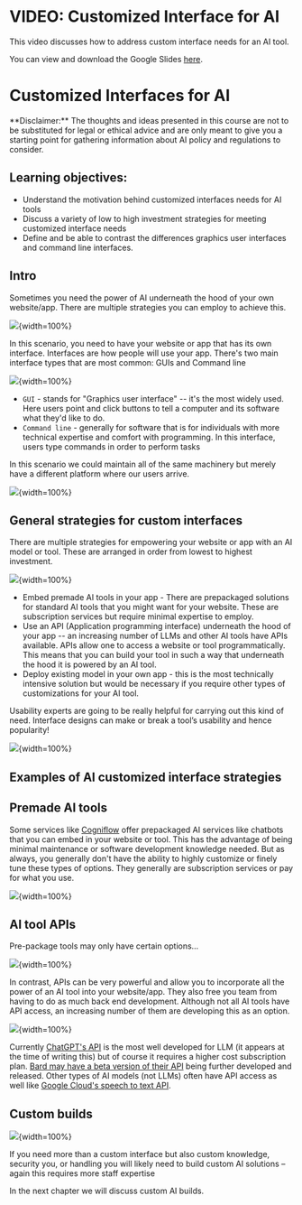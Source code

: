 # VIDEO: Customized Interface for AI

This video discusses how to address custom interface needs for an AI tool.

<!-- <iframe width="560" height="315" src="https://www.youtube-nocookie.com/embed/ID" title="YouTube video player" frameborder="0" allow="accelerometer; autoplay; clipboard-write; encrypted-media; gyroscope; picture-in-picture" allowfullscreen></iframe> --> 

You can view and download the Google Slides [here](https://docs.google.com/presentation/d/1qrR_FHMrYr4ZUgghC5FE4sJ107uv7QPisyGPTPI4I1g/edit).

# Customized Interfaces for AI

<div class = disclaimer>
**Disclaimer:** The thoughts and ideas presented in this course are not to be substituted for legal or ethical advice and are only meant to give you a starting point for gathering information about AI policy and regulations to consider.
</div>

## Learning objectives:

- Understand the motivation behind customized interfaces needs for AI tools
- Discuss a variety of low to high investment strategies for meeting customized interface needs
- Define and be able to contrast the differences graphics user interfaces and command line interfaces.

## Intro

Sometimes you need the power of AI underneath the hood of your own website/app. There are multiple strategies you can employ to achieve this.

![](03f-Determining-AI-Needs-interface_files/figure-docx//1qrR_FHMrYr4ZUgghC5FE4sJ107uv7QPisyGPTPI4I1g_g2a0db34665a_0_6.png){width=100%}

In this scenario, you need to have your website or app that has its own interface. Interfaces are how people will use your app. There's two main interface types that are most common: GUIs and Command line

![](03f-Determining-AI-Needs-interface_files/figure-docx//1qrR_FHMrYr4ZUgghC5FE4sJ107uv7QPisyGPTPI4I1g_g2a672011b50_0_4.png){width=100%}
- `GUI` - stands for "Graphics user interface" -- it's the most widely used. Here users point and click buttons to tell a computer and its software what they'd like to do.
- `Command line` - generally for software that is for individuals with more technical expertise and comfort with programming. In this interface, users type commands in order to perform tasks

In this scenario we could maintain all of the same machinery but merely have a different platform where our users arrive.

![](03f-Determining-AI-Needs-interface_files/figure-docx//1qrR_FHMrYr4ZUgghC5FE4sJ107uv7QPisyGPTPI4I1g_g2a672011b50_0_519.png){width=100%}

## General strategies for custom interfaces

There are multiple strategies for empowering your website or app with an AI model or tool. These are arranged in order from lowest to highest investment.

![](03f-Determining-AI-Needs-interface_files/figure-docx//1qrR_FHMrYr4ZUgghC5FE4sJ107uv7QPisyGPTPI4I1g_g2a672011b50_0_165.png){width=100%}

- Embed premade AI tools in your app - There are prepackaged solutions for standard AI tools that you might want for your website. These are subscription services but require minimal expertise to employ.
- Use an API (Application programming interface) underneath the hood of your app -- an increasing number of LLMs and other AI tools have APIs available. APIs allow one to access a website or tool programmatically. This means that you can build your tool in such a way that underneath the hood it is powered by an AI tool.
- Deploy existing model in your own app - this is the most technically intensive solution but would be necessary if you require other types of customizations for your AI tool.

Usability experts are going to be really helpful for carrying out this kind of need. Interface designs can make or break a tool’s usability and hence popularity!


![](03f-Determining-AI-Needs-interface_files/figure-docx//1qrR_FHMrYr4ZUgghC5FE4sJ107uv7QPisyGPTPI4I1g_g2a6bf36de90_0_0.png){width=100%}

## Examples of AI customized interface strategies

## Premade AI tools

Some services like [Cogniflow](https://www.cogniflow.ai/ai-playground) offer prepackaged AI services like chatbots that you can embed in your website or tool. This has the advantage of being minimal maintenance or software development knowledge needed. But as always, you generally don't have the ability to highly customize or finely tune these types of options. They generally are subscription services or pay for what you use.

![](03f-Determining-AI-Needs-interface_files/figure-docx//1qrR_FHMrYr4ZUgghC5FE4sJ107uv7QPisyGPTPI4I1g_g2a672011b50_0_328.png){width=100%}

## AI tool APIs

Pre-package tools may only have certain options…

![](03f-Determining-AI-Needs-interface_files/figure-docx//1qrR_FHMrYr4ZUgghC5FE4sJ107uv7QPisyGPTPI4I1g_g2a672011b50_0_511.png){width=100%}

In contrast, APIs can be very powerful and allow you to incorporate all the power of an AI tool into your website/app. They also free you team from having to do as much back end development. Although not all AI tools have API access, an increasing number of them are developing this as an option.

![](03f-Determining-AI-Needs-interface_files/figure-docx//1qrR_FHMrYr4ZUgghC5FE4sJ107uv7QPisyGPTPI4I1g_g2a672011b50_0_336.png){width=100%}

Currently [ChatGPT's API](https://openai.com/pricing) is the most well developed for LLM (it appears at the time of writing this) but of course it requires a higher cost subscription plan. [Bard may have a beta version of their API](https://medium.com/@novita_ai/how-to-use-google-bard-api-57a14d95bfa3) being further developed and released. Other types of AI models (not LLMs) often have API access as well like [Google Cloud's speech to text API](https://cloud.google.com/speech-to-text).

## Custom builds

![](03f-Determining-AI-Needs-interface_files/figure-docx//1qrR_FHMrYr4ZUgghC5FE4sJ107uv7QPisyGPTPI4I1g_g2a672011b50_0_515.png){width=100%}

If you need more than a custom interface but also custom knowledge, security you, or handling you will likely need to build custom AI solutions – again this requires more staff expertise

In the next chapter we will discuss custom AI builds.
